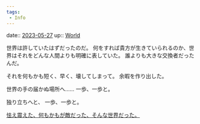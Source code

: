 ```yaml
---
tags:
 - Info
---
```


date:: [2023-05-27](/Daily_Note/2023-05-27.md)
up:: [World](../Bar/Novel/Topics/World.md)

世界は許していたはずだったのだ。
何をすれば貴方が生きていられるのか、世界はそれをどんな人間よりも明確に表していた。
誰よりも大きな交換者だったんだ。

それを何もかも短く、早く、壊してしまって。
余暇を作り出した。

世界の手の届かぬ場所へ……
一歩、一歩と。

独り立ちへと、
一歩、一歩と。

[怯え震えた、何もかもが敵だった、そんな世界だった。](怯え震えた、何もかもが敵だった、そんな世界だった。.md)